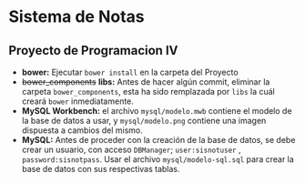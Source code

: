 # Sistema de Notas
## Proyecto de Programacion IV
* **bower:** Ejecutar `bower install` en la carpeta del Proyecto
* ~~bower_components~~ **libs:** Antes de hacer algún commit, eliminar la
carpeta `bower_components`, esta ha sido remplazada por `libs` la
cuál creará `bower` inmediatamente.
* **MySQL Workbench:** el archivo `mysql/modelo.mwb` contiene el modelo de la
base de datos a usar, y `mysql/modelo.png` contiene una imagen dispuesta a
cambios del mismo.
* **MySQL:** Antes de proceder con la creación de la base de datos,
se debe crear un usuario, con acceso `DBManager`; `user:sisnotuser`
, `password:sisnotpass`. Usar el archivo `mysql/modelo-sql.sql` para crear la base
de datos con sus respectivas tablas.
